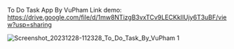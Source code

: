 To Do Task App By VuPham
Link demo: https://drive.google.com/file/d/1mw8NTizgB3vxTCv9LECKkIlUjy6T3uBF/view?usp=sharing

![Screenshot_20231228-112328_To_Do_Task_By_VuPham 1](https://github.com/quocvuphamdinh/ToDoTask/assets/89455060/72fb8fc5-8c5d-42a6-b383-41e7563e98aa)
